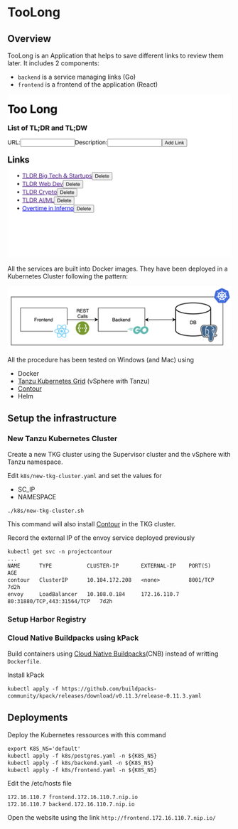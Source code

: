 # TooLong 

## Overview 

TooLong is an Application that helps to save different links to review them later. It includes 2 components:

- `backend` is a service managing links (Go) 
- `frontend` is a frontend of the application (React)

![Ui](images/ui.png)

All the services are built into Docker images. They have been deployed in a Kubernetes Cluster following the pattern:

![Architecture](images/arch.png)

All the procedure has been tested on Windows (and Mac) using
- Docker  
- [Tanzu Kubernetes Grid](https://tanzu.vmware.com/kubernetes-grid) (vSphere with Tanzu)
- [Contour](https://projectcontour.io)
- Helm


## Setup the infrastructure

### New Tanzu Kubernetes Cluster

Create a new TKG cluster using the Supervisor cluster and the vSphere with Tanzu namespace.


Edit ```k8s/new-tkg-cluster.yaml``` and set the values for
- SC_IP 
- NAMESPACE

```
./k8s/new-tkg-cluster.sh 
```

This command will also install [Contour](https://projectcontour.io) in the TKG cluster.

Record the external IP of the envoy service deployed previously
```
kubectl get svc -n projectcontour
...
NAME      TYPE           CLUSTER-IP       EXTERNAL-IP    PORT(S)                      AGE
contour   ClusterIP      10.104.172.208   <none>         8001/TCP                     7d2h
envoy     LoadBalancer   10.108.0.184     172.16.110.7   80:31880/TCP,443:31564/TCP   7d2h
```

### Setup Harbor Registry 




### Cloud Native Buildpacks using kPack

Build containers using [Cloud Native Buildpacks](https://buildpacks.io/)(CNB) instead of writting ```Dockerfile```. 

Install kPack
```
kubectl apply -f https://github.com/buildpacks-community/kpack/releases/download/v0.11.3/release-0.11.3.yaml
```



## Deployments 

Deploy the Kubernetes ressources with this command
```
export K8S_NS='default'
kubectl apply -f k8s/postgres.yaml -n ${K8S_NS}
kubectl apply -f k8s/backend.yaml -n ${K8S_NS}
kubectl apply -f k8s/frontend.yaml -n ${K8S_NS}
```

Edit the /etc/hosts file
```
172.16.110.7 frontend.172.16.110.7.nip.io
172.16.110.7 backend.172.16.110.7.nip.io
```

Open the website using the link ```http://frontend.172.16.110.7.nip.io/```























